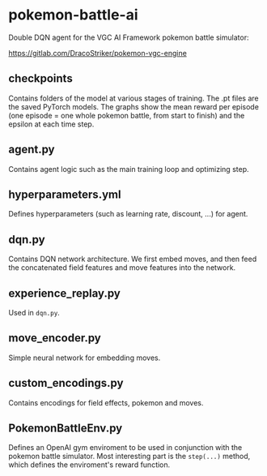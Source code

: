 # pokemon-battle-ai
Double DQN agent for the VGC AI Framework pokemon battle simulator:

https://gitlab.com/DracoStriker/pokemon-vgc-engine

## checkpoints
Contains folders of the model at various stages of training. The .pt files
are the saved PyTorch models. The graphs show the mean reward per episode (one episode = one whole pokemon battle, from start to finish) and the epsilon at each time step.

## agent.py
Contains agent logic such as the main training loop and optimizing step. 

## hyperparameters.yml
Defines hyperparameters (such as learning rate, discount, ...) for agent.

## dqn.py
Contains DQN network architecture. We first embed moves, and then feed the concatenated field features and move features into the network.

## experience_replay.py
Used in `dqn.py`.

## move_encoder.py
Simple neural network for embedding moves.

## custom_encodings.py
Contains encodings for field effects, pokemon and moves.

## PokemonBattleEnv.py
Defines an OpenAI gym enviroment to be used in conjunction with the pokemon battle simulator. Most interesting part is the `step(...)` method, which defines the enviroment's reward function. 